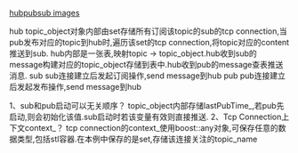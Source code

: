 
[hubpubsub images](https://raw.githubusercontent.com/96189/xteam/master/ReadmeImages/hubpubsub.png)

hub
    topic_object对象内部由set存储所有订阅该topic的sub的tcp connection,当pub发布对应的topic到hub时,遍历该set的tcp connection,将topic对应的content
推送到sub.
    hub内部是一张表,映射topic -> topic_object.hub收到sub的message构建对应的topic_object存储到表中.hub收到pub的message查表推送消息.
sub
    sub连接建立后发起订阅操作,send message到hub
pub
    pub连接建立后发起发布操作,send message到hub
    
1、sub和pub启动可以无关顺序？
    topic_object内部存储lastPubTime_,若pub先启动,则会初始化该值.sub启动时若该变量有效则直接推送.
2、Tcp Connection上下文context_？
    tcp connection的context_使用boost::any对象,可保存任意的数据类型,包括stl容器.在本例中保存的是set<string>,存储该连接关注的topic_name

